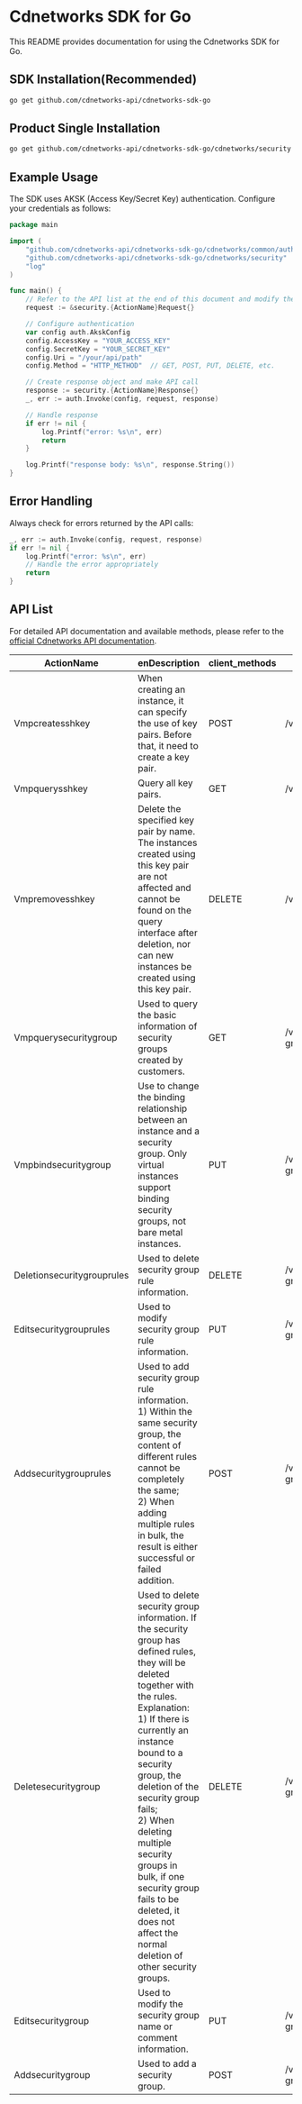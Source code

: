 # Cdnetworks SDK for Go

This README provides documentation for using the Cdnetworks SDK for Go.

## SDK Installation(Recommended)

```bash
go get github.com/cdnetworks-api/cdnetworks-sdk-go
```

## Product Single Installation

```bash
go get github.com/cdnetworks-api/cdnetworks-sdk-go/cdnetworks/security
```

## Example Usage

The SDK uses AKSK (Access Key/Secret Key) authentication. Configure your credentials as follows:

```go
package main

import (
    "github.com/cdnetworks-api/cdnetworks-sdk-go/cdnetworks/common/auth"
    "github.com/cdnetworks-api/cdnetworks-sdk-go/cdnetworks/security"
    "log"
)

func main() {
	// Refer to the API list at the end of this document and modify the corresponding {ActionName}, Method, and Uri
    request := &security.{ActionName}Request{}

    // Configure authentication
    var config auth.AkskConfig
    config.AccessKey = "YOUR_ACCESS_KEY"
    config.SecretKey = "YOUR_SECRET_KEY"
    config.Uri = "/your/api/path"
    config.Method = "HTTP_METHOD"  // GET, POST, PUT, DELETE, etc.

    // Create response object and make API call
    response := security.{ActionName}Response{}
    _, err := auth.Invoke(config, request, response)

    // Handle response
    if err != nil {
        log.Printf("error: %s\n", err)
        return
    }

    log.Printf("response body: %s\n", response.String())
}
```

## Error Handling

Always check for errors returned by the API calls:

```go
_, err := auth.Invoke(config, request, response)
if err != nil {
    log.Printf("error: %s\n", err)
    // Handle the error appropriately
    return
}
```

## API List
For detailed API documentation and available methods, please refer to the [official Cdnetworks API documentation](https://docs.cdnetworks.com/en/cdn/apidocs).

| ActionName | enDescription | client_methods | uri |
| --- | --- | --- | --- |
| Vmpcreatesshkey | When creating an instance, it can specify the use of key pairs. Before that, it need to create a key pair. | POST | /vmp/osKeypairs |
| Vmpquerysshkey | Query all key pairs. | GET | /vmp/osKeypairs |
| Vmpremovesshkey | Delete the specified key pair by name. The instances created using this key pair are not affected and cannot be found on the query interface after deletion, nor can new instances be created using this key pair. | DELETE | /vmp/osKeypairs/* |
| Vmpquerysecuritygroup | Used to query the basic information of security groups created by customers. | GET | /vmp/security-group |
| Vmpbindsecuritygroup | Use to change the binding relationship between an instance and a security group. Only virtual instances support binding security groups, not bare metal instances. | PUT | /vmp/security-group/server |
| Deletionsecuritygrouprules | Used to delete security group rule information. | DELETE | /vmp/security-group/rule/* |
| Editsecuritygrouprules | Used to modify security group rule information. | PUT | /vmp/security-group/rule |
| Addsecuritygrouprules | Used to add security group rule information.<br>1) Within the same security group, the content of different rules cannot be completely the same;<br>2) When adding multiple rules in bulk, the result is either successful or failed addition. | POST | /vmp/security-group/rule |
| Deletesecuritygroup | Used to delete security group information. If the security group has defined rules, they will be deleted together with the rules.<br>Explanation:<br>1) If there is currently an instance bound to a security group, the deletion of the security group fails;<br>2) When deleting multiple security groups in bulk, if one security group fails to be deleted, it does not affect the normal deletion of other security groups. | DELETE | /vmp/security-group/* |
| Editsecuritygroup | Used to modify the security group name or comment information. | PUT | /vmp/security-group |
| Addsecuritygroup | Used to add a security group. | POST | /vmp/security-group |
